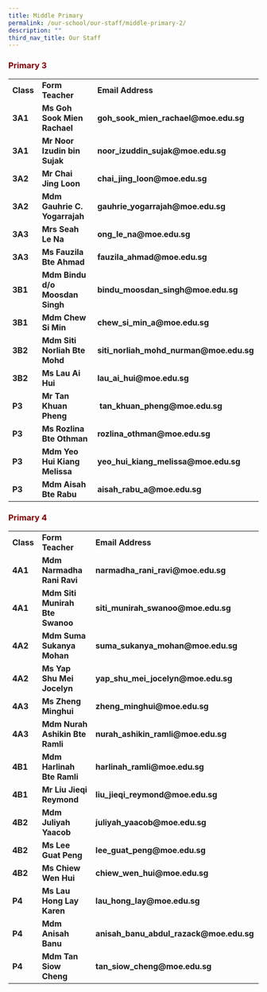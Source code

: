 ```yaml
---
title: Middle Primary
permalink: /our-school/our-staff/middle-primary-2/
description: ""
third_nav_title: Our Staff
---
```

<h3><strong><span style="color: #800000;">Primary 3</span></strong></h3>
<table width="693">
<tbody>
<tr>
<td width="49"><strong>Class</strong></td>
<td width="295"><strong>Form Teacher</strong></td>
<td width="349"><strong>Email Address</strong></td>
</tr>
<tr>
<td width="49"><strong><span style="font-style: inherit;">3A1</span></strong></td>
<td width="295"><strong><span style="font-style: inherit;">Ms Goh Sook Mien Rachael</span></strong></td>
<td width="349"><strong><span style="font-style: inherit;">goh_sook_mien_rachael@moe.edu.sg</span></strong></td>
</tr>
<tr>
<td width="49"><strong><span style="font-style: inherit;">3A1</span></strong></td>
<td width="295"><strong><span style="font-style: inherit;">Mr Noor Izudin bin Sujak</span></strong></td>
<td width="349"><strong><span style="font-style: inherit;">noor_izuddin_sujak@moe.edu.sg</span></strong></td>
</tr>
<tr>
<td width="49"><strong><span style="font-style: inherit;">3A2</span></strong></td>
<td width="295"><strong><span style="font-style: inherit;">Mr Chai Jing Loon</span></strong></td>
<td width="349"><strong><span style="font-style: inherit;">chai_jing_loon@moe.edu.sg</span></strong></td>
</tr>
<tr>
<td width="49"><strong><span style="font-style: inherit;">3A2</span></strong></td>
<td width="295"><strong><span style="font-style: inherit;">Mdm Gauhrie C. Yogarrajah</span></strong></td>
<td width="349"><strong><span style="font-style: inherit;">gauhrie_yogarrajah@moe.edu.sg</span></strong></td>
</tr>
<tr>
<td width="49"><strong><span style="font-style: inherit;">3A3</span></strong></td>
<td width="295"><strong><span style="font-style: inherit;">Mrs Seah Le Na</span></strong></td>
<td width="349"><strong><span style="font-style: inherit;">ong_le_na@moe.edu.sg</span></strong></td>
</tr>
<tr>
<td width="49"><strong><span style="font-style: inherit;">3A3</span></strong></td>
<td width="295"><strong><span style="font-style: inherit;">Ms Fauzila Bte Ahmad</span></strong></td>
<td width="349"><strong><span style="font-style: inherit;">fauzila_ahmad@moe.edu.sg</span></strong></td>
</tr>
<tr>
<td width="49"><strong><span style="font-style: inherit;">3B1</span></strong></td>
<td width="295"><strong><span style="font-style: inherit;">Mdm Bindu d/o Moosdan Singh</span></strong></td>
<td width="349"><strong><span style="font-style: inherit;">bindu_moosdan_singh@moe.edu.sg</span></strong></td>
</tr>
<tr>
<td width="49"><strong><span style="font-style: inherit;">3B1</span></strong></td>
<td width="295"><strong><span style="font-style: inherit;">Mdm Chew Si Min</span></strong></td>
<td width="349"><strong><span style="font-style: inherit;">chew_si_min_a@moe.edu.sg</span></strong></td>
</tr>
<tr>
<td width="49"><strong><span style="font-style: inherit;">3B2</span></strong></td>
<td width="295"><strong><span style="font-style: inherit;">Mdm Siti Norliah Bte Mohd</span></strong></td>
<td width="349"><strong><span style="font-style: inherit;">siti_norliah_mohd_nurman@moe.edu.sg</span></strong></td>
</tr>
<tr>
<td width="49"><strong><span style="font-style: inherit;">3B2</span></strong></td>
<td width="295"><strong><span style="font-style: inherit;">Ms Lau Ai Hui</span></strong></td>
<td width="349"><strong><span style="font-style: inherit;">lau_ai_hui@moe.edu.sg</span></strong></td>
</tr>
<tr>
<td width="49"><strong><span style="font-style: inherit;">P3</span></strong></td>
<td width="295"><strong><span style="font-style: inherit;">Mr Tan Khuan Pheng</span></strong></td>
<td width="349"><strong><span style="font-style: inherit;">&nbsp;tan_khuan_pheng@moe.edu.sg</span></strong></td>
</tr>
<tr>
<td width="49"><strong><span style="font-style: inherit;">P3</span></strong></td>
<td width="295"><strong><span style="font-style: inherit;">Ms Rozlina Bte Othman</span></strong></td>
<td width="349"><strong><span style="font-style: inherit;">rozlina_othman@moe.edu.sg</span></strong></td>
</tr>
<tr>
<td width="49"><strong><span style="font-style: inherit;">P3</span></strong></td>
<td width="295"><strong><span style="font-style: inherit;">Mdm Yeo Hui Kiang Melissa</span></strong></td>
<td width="349"><strong><span style="font-style: inherit;">yeo_hui_kiang_melissa@moe.edu.sg</span></strong></td>
</tr>
<tr>
<td width="49"><strong><span style="font-style: inherit;">P3</span></strong></td>
<td width="295"><strong><span style="font-style: inherit;">Mdm Aisah Bte Rabu</span></strong></td>
<td width="349"><strong><span style="font-style: inherit;">aisah_rabu_a@moe.edu.sg</span></strong></td>
</tr>
</tbody>
</table>
<h3><strong><span style="color: #800000;">Primary 4</span></strong></h3>
<table width="693">
<tbody>
<tr>
<td width="49"><strong>Class</strong></td>
<td width="295"><strong>Form Teacher</strong></td>
<td width="349"><strong>Email Address</strong></td>
</tr>
<tr>
<td width="49"><strong><span style="font-style: inherit;">4A1</span></strong></td>
<td width="295"><strong><span style="font-style: inherit;">Mdm Narmadha Rani Ravi</span></strong></td>
<td width="349"><strong><span style="font-style: inherit;">narmadha_rani_ravi@moe.edu.sg</span></strong></td>
</tr>
<tr>
<td width="49"><strong><span style="font-style: inherit;">4A1</span></strong></td>
<td width="295"><strong><span style="font-style: inherit;">Mdm Siti Munirah Bte Swanoo</span></strong></td>
<td width="349"><strong><span style="font-style: inherit;">siti_munirah_swanoo@moe.edu.sg</span></strong></td>
</tr>
<tr>
<td width="49"><strong><span style="font-style: inherit;">4A2</span></strong></td>
<td width="295"><strong><span style="font-style: inherit;">Mdm Suma Sukanya Mohan</span></strong></td>
<td width="349"><strong><span style="font-style: inherit;">suma_sukanya_mohan@moe.edu.sg</span></strong></td>
</tr>
<tr>
<td width="49"><strong><span style="font-style: inherit;">4A2</span></strong></td>
<td width="295"><strong><span style="font-style: inherit;">Ms Yap Shu Mei Jocelyn</span></strong></td>
<td width="349"><strong><span style="font-style: inherit;">yap_shu_mei_jocelyn@moe.edu.sg</span></strong></td>
</tr>
<tr>
<td width="49"><strong><span style="font-style: inherit;">4A3</span></strong></td>
<td width="295"><strong><span style="font-style: inherit;">Ms Zheng Minghui</span></strong></td>
<td width="349"><strong><span style="font-style: inherit;">zheng_minghui@moe.edu.sg</span></strong></td>
</tr>
<tr>
<td width="49"><strong><span style="font-style: inherit;">4A3</span></strong></td>
<td width="295"><strong><span style="font-style: inherit;">Mdm Nurah Ashikin Bte Ramli</span></strong></td>
<td width="349"><strong><span style="font-style: inherit;">nurah_ashikin_ramli@moe.edu.sg</span></strong></td>
</tr>
<tr>
<td width="49"><strong><span style="font-style: inherit;">4B1</span></strong></td>
<td width="295"><strong><span style="font-style: inherit;">Mdm Harlinah Bte Ramli</span></strong></td>
<td width="349"><strong><span style="font-style: inherit;">harlinah_ramli@moe.edu.sg</span></strong></td>
</tr>
<tr>
<td width="49"><strong><span style="font-style: inherit;">4B1</span></strong></td>
<td width="295"><strong><span style="font-style: inherit;">Mr Liu Jieqi Reymond</span></strong></td>
<td width="349"><strong><span style="font-style: inherit;">liu_jieqi_reymond@moe.edu.sg</span></strong></td>
</tr>
<tr>
<td width="49"><strong><span style="font-style: inherit;">4B2</span></strong></td>
<td width="295"><strong><span style="font-style: inherit;">Mdm Juliyah Yaacob</span></strong></td>
<td width="349"><strong><span style="font-style: inherit;">juliyah_yaacob@moe.edu.sg</span></strong></td>
</tr>
<tr>
<td width="49"><strong><span style="font-style: inherit;">4B2</span></strong></td>
<td width="295"><strong><span style="font-style: inherit;">Ms Lee Guat Peng</span></strong></td>
<td width="349"><strong><span style="font-style: inherit;">lee_guat_peng@moe.edu.sg</span></strong></td>
</tr>
<tr>
<td width="49"><strong><span style="font-style: inherit;">4B2</span></strong></td>
<td width="295"><strong><span style="font-style: inherit;">Ms Chiew Wen Hui</span></strong></td>
<td width="349"><strong><span style="font-style: inherit;">chiew_wen_hui@moe.edu.sg</span></strong></td>
</tr>
<tr>
<td width="49"><strong><span style="font-style: inherit;">P4</span></strong></td>
<td width="295"><strong><span style="font-style: inherit;">Ms Lau Hong Lay Karen</span></strong></td>
<td width="349"><strong><span style="font-style: inherit;">lau_hong_lay@moe.edu.sg</span></strong></td>
</tr>
<tr>
<td width="49"><strong><span style="font-style: inherit;">P4</span></strong></td>
<td width="295"><strong><span style="font-style: inherit;">Mdm Anisah Banu</span></strong></td>
<td width="349"><strong><span style="font-style: inherit;">anisah_banu_abdul_razack@moe.edu.sg</span></strong></td>
</tr>
<tr>
<td width="49"><strong><span style="font-style: inherit;">P4</span></strong></td>
<td width="295"><strong><span style="font-style: inherit;">Mdm Tan Siow Cheng</span></strong></td>
<td width="349"><strong><span style="font-style: inherit;">tan_siow_cheng@moe.edu.sg</span></strong></td>
</tr>
</tbody>
</table>